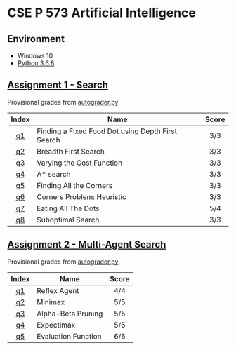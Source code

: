 # CSE P 573 Artificial Intelligence

## Environment

* Windows 10
* [Python 3.6.8](https://www.python.org/downloads/release/python-368/)

## [Assignment 1 - Search](https://courses.cs.washington.edu/courses/csep573/19wi/assignments/search.html)

Provisional grades from [autograder.py](./Assignment1-Search/autograder.py)

| Index | Name | Score |
| :----:| ---- | :---: |
| [q1](https://github.com/BigEggStudy/UW-CSEP-573-Wi19-Artificial-Intelligence/issues/1) | Finding a Fixed Food Dot using Depth First Search | 3/3 |
| [q2](https://github.com/BigEggStudy/UW-CSEP-573-Wi19-Artificial-Intelligence/issues/2) | Breadth First Search | 3/3 |
| [q3](https://github.com/BigEggStudy/UW-CSEP-573-Wi19-Artificial-Intelligence/issues/3) | Varying the Cost Function | 3/3 |
| [q4](https://github.com/BigEggStudy/UW-CSEP-573-Wi19-Artificial-Intelligence/issues/4) | A* search | 3/3 |
| [q5](https://github.com/BigEggStudy/UW-CSEP-573-Wi19-Artificial-Intelligence/issues/5) | Finding All the Corners | 3/3 |
| [q6](https://github.com/BigEggStudy/UW-CSEP-573-Wi19-Artificial-Intelligence/issues/6) | Corners Problem: Heuristic | 3/3 |
| [q7](https://github.com/BigEggStudy/UW-CSEP-573-Wi19-Artificial-Intelligence/issues/7) | Eating All The Dots | 5/4 |
| [q8](https://github.com/BigEggStudy/UW-CSEP-573-Wi19-Artificial-Intelligence/issues/8) | Suboptimal Search | 3/3 |

## [Assignment 2 - Multi-Agent Search](https://courses.cs.washington.edu/courses/csep573/19wi/assignments/multi_agent.html)

Provisional grades from [autograder.py](./Assignment2-MultiAgentSearch/autograder.py)

| Index | Name | Score |
| :----:| ---- | :---: |
| [q1](https://github.com/BigEggStudy/UW-CSEP-573-Wi19-Artificial-Intelligence/issues/9) | Reflex Agent | 4/4 |
| [q2](https://github.com/BigEggStudy/UW-CSEP-573-Wi19-Artificial-Intelligence/issues/10) | Minimax | 5/5 |
| [q3](https://github.com/BigEggStudy/UW-CSEP-573-Wi19-Artificial-Intelligence/issues/11) | Alpha-Beta Pruning | 5/5 |
| [q4](https://github.com/BigEggStudy/UW-CSEP-573-Wi19-Artificial-Intelligence/issues/12) | Expectimax | 5/5 |
| [q5](https://github.com/BigEggStudy/UW-CSEP-573-Wi19-Artificial-Intelligence/issues/13) | Evaluation Function | 6/6 |
